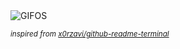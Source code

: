 <div align="justify">
<picture>
    <source media="(prefers-color-scheme: dark)" srcset="https://i.ibb.co/HxmwkyB/output-gif.gif">
    <source media="(prefers-color-scheme: light)" srcset="https://i.ibb.co/HxmwkyB/output-gif.gif">
    <img alt="GIFOS" src="https://i.ibb.co/HxmwkyB/output-gif.gif">
</picture>

<sub><i>inspired from [x0rzavi/github-readme-terminal](https://github.com/x0rzavi/github-readme-terminal)</i></sub>

</div>

<!-- Image deletion URL: https://ibb.co/Br8WSJc/1c5b2d6810eec143a0fc82d7ba94f9b6 -->